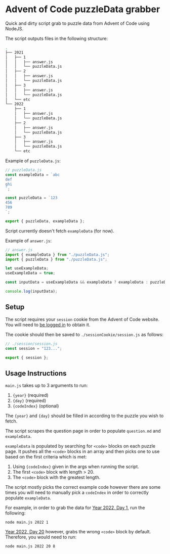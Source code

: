 # Advent of Code puzzleData grabber

Quick and dirty script grab to puzzle data from Advent of Code using NodeJS.

The script outputs files in the following structure:

```zsh
.
├── 2021
│   ├── 1
│   │   ├── answer.js
│   │   └── puzzleData.js
│   ├── 2
│   │   ├── answer.js
│   │   └── puzzleData.js
│   ├── 3
│   │   ├── answer.js
│   │   └── puzzleData.js
│   └── etc
└── 2022
    ├── 1
    │   ├── answer.js
    │   └── puzzleData.js
    ├── 2
    │   ├── answer.js
    │   └── puzzleData.js
    ├── 3
    │   ├── answer.js
    │   └── puzzleData.js
    └── etc
```

Example of `puzzleData.js`:

```js
// puzzleData.js
const exampleData = `abc
def
ghi
`;

const puzzleData = `123
456
789
`;

export { puzzleData, exampleData };
```

Script currently doesn't fetch `exampleData` (for now).

Example of `answer.js`:

```js
// answer.js
import { exampleData } from "./puzzleData.js";
import { puzzleData } from "./puzzleData.js";

let useExampleData;
useExampleData = true;

const inputData = useExampleData && exampleData ? exampleData : puzzleData;

console.log(inputData);
```

## Setup

The script requires your `session` cookie from the Advent of Code website. You will need to [be logged in](https://adventofcode.com/2023/auth/login) to obtain it.

The cookie should then be saved to `./sessionCookie/session.js` as follows:

```js
// ./session/session.js
const session = "123...";

export { session };
```

## Usage Instructions

`main.js` takes up to 3 arguments to run:

  1. `{year}` (required)
  2. `{day}` (required)
  3. `{codeIndex}` (optional)

The `{year}` and `{day}` should be filled in according to the puzzle you wish to fetch.

The script scrapes the question page in order to populate `question.md` and `exampleData`.

`exampleData` is populated by searching for `<code>` blocks on each puzzle page. It pushes all the `<code>` blocks in an array and then picks one to use based on the first criteria which is met:

  1. Using `{codeIndex}` given in the args when running the script.
  2. The first `<code>` block with length > 20.
  3. The `<code>` block with the greatest length.

The script mostly picks the correct example code however there are some times you will need to manually pick a `codeIndex` in order to correctly populate `exampleData`.

For example, in order to grab the data for [Year 2022, Day 1](https://adventofcode.com/2022/day/1), run the following:

`node main.js 2022 1`

[Year 2022, Day 20](https://adventofcode.com/2022/day/20) however, grabs the wrong `<code>` block by default. Therefore, you would need to run:

`node main.js 2022 20 8`
